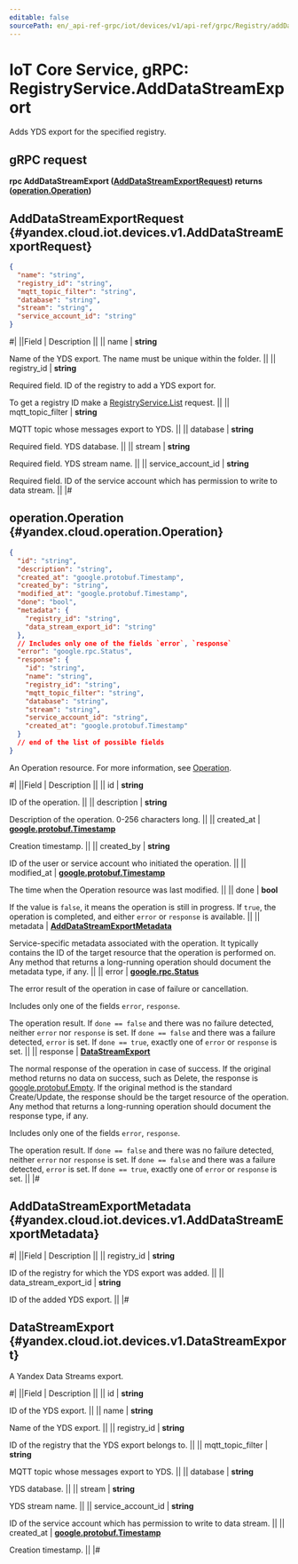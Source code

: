 ```yaml
---
editable: false
sourcePath: en/_api-ref-grpc/iot/devices/v1/api-ref/grpc/Registry/addDataStreamExport.md
---
```


# IoT Core Service, gRPC: RegistryService.AddDataStreamExport

Adds YDS export for the specified registry.

## gRPC request

**rpc AddDataStreamExport ([AddDataStreamExportRequest](#yandex.cloud.iot.devices.v1.AddDataStreamExportRequest)) returns ([operation.Operation](#yandex.cloud.operation.Operation))**

## AddDataStreamExportRequest {#yandex.cloud.iot.devices.v1.AddDataStreamExportRequest}

```json
{
  "name": "string",
  "registry_id": "string",
  "mqtt_topic_filter": "string",
  "database": "string",
  "stream": "string",
  "service_account_id": "string"
}
```

#|
||Field | Description ||
|| name | **string**

Name of the YDS export. The name must be unique within the folder. ||
|| registry_id | **string**

Required field. ID of the registry to add a YDS export for.

To get a registry ID make a [RegistryService.List](/docs/iot-core/api-ref/grpc/Registry/list#List) request. ||
|| mqtt_topic_filter | **string**

MQTT topic whose messages export to YDS. ||
|| database | **string**

Required field. YDS database. ||
|| stream | **string**

Required field. YDS stream name. ||
|| service_account_id | **string**

Required field. ID of the service account which has permission to write to data stream. ||
|#

## operation.Operation {#yandex.cloud.operation.Operation}

```json
{
  "id": "string",
  "description": "string",
  "created_at": "google.protobuf.Timestamp",
  "created_by": "string",
  "modified_at": "google.protobuf.Timestamp",
  "done": "bool",
  "metadata": {
    "registry_id": "string",
    "data_stream_export_id": "string"
  },
  // Includes only one of the fields `error`, `response`
  "error": "google.rpc.Status",
  "response": {
    "id": "string",
    "name": "string",
    "registry_id": "string",
    "mqtt_topic_filter": "string",
    "database": "string",
    "stream": "string",
    "service_account_id": "string",
    "created_at": "google.protobuf.Timestamp"
  }
  // end of the list of possible fields
}
```

An Operation resource. For more information, see [Operation](/docs/api-design-guide/concepts/operation).

#|
||Field | Description ||
|| id | **string**

ID of the operation. ||
|| description | **string**

Description of the operation. 0-256 characters long. ||
|| created_at | **[google.protobuf.Timestamp](https://developers.google.com/protocol-buffers/docs/reference/google.protobuf#timestamp)**

Creation timestamp. ||
|| created_by | **string**

ID of the user or service account who initiated the operation. ||
|| modified_at | **[google.protobuf.Timestamp](https://developers.google.com/protocol-buffers/docs/reference/google.protobuf#timestamp)**

The time when the Operation resource was last modified. ||
|| done | **bool**

If the value is `false`, it means the operation is still in progress.
If `true`, the operation is completed, and either `error` or `response` is available. ||
|| metadata | **[AddDataStreamExportMetadata](#yandex.cloud.iot.devices.v1.AddDataStreamExportMetadata)**

Service-specific metadata associated with the operation.
It typically contains the ID of the target resource that the operation is performed on.
Any method that returns a long-running operation should document the metadata type, if any. ||
|| error | **[google.rpc.Status](https://cloud.google.com/tasks/docs/reference/rpc/google.rpc#status)**

The error result of the operation in case of failure or cancellation.

Includes only one of the fields `error`, `response`.

The operation result.
If `done == false` and there was no failure detected, neither `error` nor `response` is set.
If `done == false` and there was a failure detected, `error` is set.
If `done == true`, exactly one of `error` or `response` is set. ||
|| response | **[DataStreamExport](#yandex.cloud.iot.devices.v1.DataStreamExport)**

The normal response of the operation in case of success.
If the original method returns no data on success, such as Delete,
the response is [google.protobuf.Empty](https://developers.google.com/protocol-buffers/docs/reference/google.protobuf#google.protobuf.Empty).
If the original method is the standard Create/Update,
the response should be the target resource of the operation.
Any method that returns a long-running operation should document the response type, if any.

Includes only one of the fields `error`, `response`.

The operation result.
If `done == false` and there was no failure detected, neither `error` nor `response` is set.
If `done == false` and there was a failure detected, `error` is set.
If `done == true`, exactly one of `error` or `response` is set. ||
|#

## AddDataStreamExportMetadata {#yandex.cloud.iot.devices.v1.AddDataStreamExportMetadata}

#|
||Field | Description ||
|| registry_id | **string**

ID of the registry for which the YDS export was added. ||
|| data_stream_export_id | **string**

ID of the added YDS export. ||
|#

## DataStreamExport {#yandex.cloud.iot.devices.v1.DataStreamExport}

A Yandex Data Streams export.

#|
||Field | Description ||
|| id | **string**

ID of the YDS export. ||
|| name | **string**

Name of the YDS export. ||
|| registry_id | **string**

ID of the registry that the YDS export belongs to. ||
|| mqtt_topic_filter | **string**

MQTT topic whose messages export to YDS. ||
|| database | **string**

YDS database. ||
|| stream | **string**

YDS stream name. ||
|| service_account_id | **string**

ID of the service account which has permission to write to data stream. ||
|| created_at | **[google.protobuf.Timestamp](https://developers.google.com/protocol-buffers/docs/reference/google.protobuf#timestamp)**

Creation timestamp. ||
|#